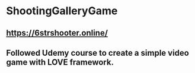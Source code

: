 # ShootingGalleryGame
## https://6strshooter.online/
## Followed Udemy course to create a simple video game with LOVE framework.
